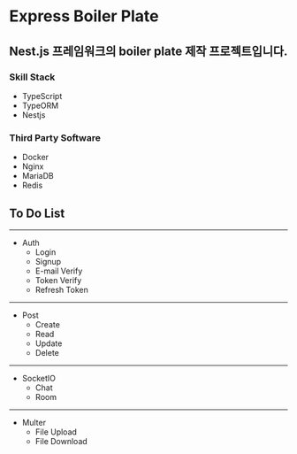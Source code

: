 # Express Boiler Plate

## Nest.js 프레임워크의 boiler plate 제작 프로젝트입니다.


### Skill Stack
- TypeScript
- TypeORM
- Nestjs

### Third Party Software
- Docker
- Nginx
- MariaDB
- Redis

## To Do List
---
- Auth
    - Login
    - Signup
    - E-mail Verify
    - Token Verify
    - Refresh Token
---
- Post
    - Create
    - Read
    - Update
    - Delete
---
- SocketIO
    - Chat
    - Room
---
- Multer
    - File Upload
    - File Download
